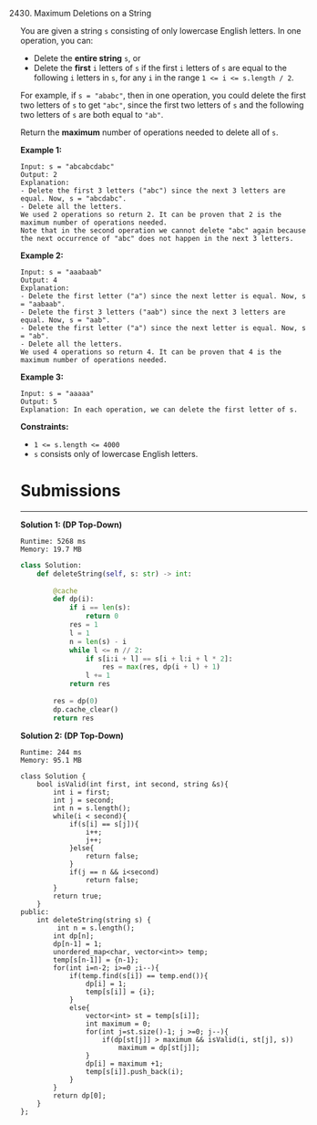 2430. Maximum Deletions on a String

You are given a string `s` consisting of only lowercase English letters. In one operation, you can:

* Delete the **entire string** `s`, or
* Delete the **first** `i` letters of `s` if the first `i` letters of `s` are equal to the following `i` letters in `s`, for any `i` in the range `1 <= i <= s.length / 2`.

For example, if `s = "ababc"`, then in one operation, you could delete the first two letters of `s` to get `"abc"`, since the first two letters of `s` and the following two letters of `s` are both equal to `"ab"`.

Return the **maximum** number of operations needed to delete all of `s`.

 

**Example 1:**
```
Input: s = "abcabcdabc"
Output: 2
Explanation:
- Delete the first 3 letters ("abc") since the next 3 letters are equal. Now, s = "abcdabc".
- Delete all the letters.
We used 2 operations so return 2. It can be proven that 2 is the maximum number of operations needed.
Note that in the second operation we cannot delete "abc" again because the next occurrence of "abc" does not happen in the next 3 letters.
```

**Example 2:**
```
Input: s = "aaabaab"
Output: 4
Explanation:
- Delete the first letter ("a") since the next letter is equal. Now, s = "aabaab".
- Delete the first 3 letters ("aab") since the next 3 letters are equal. Now, s = "aab".
- Delete the first letter ("a") since the next letter is equal. Now, s = "ab".
- Delete all the letters.
We used 4 operations so return 4. It can be proven that 4 is the maximum number of operations needed.
```

**Example 3:**
```
Input: s = "aaaaa"
Output: 5
Explanation: In each operation, we can delete the first letter of s.
```

**Constraints:**

* `1 <= s.length <= 4000`
* `s` consists only of lowercase English letters.

# Submissions
---
**Solution 1: (DP Top-Down)**
```
Runtime: 5268 ms
Memory: 19.7 MB
```
```python
class Solution:
    def deleteString(self, s: str) -> int:
        
        @cache
        def dp(i):
            if i == len(s):
                return 0
            res = 1
            l = 1
            n = len(s) - i
            while l <= n // 2:
                if s[i:i + l] == s[i + l:i + l * 2]:
                    res = max(res, dp(i + l) + 1)
                l += 1
            return res
        
        res = dp(0)
        dp.cache_clear()
        return res
```

**Solution 2: (DP Top-Down)**
```
Runtime: 244 ms
Memory: 95.1 MB
```
```
class Solution {
    bool isValid(int first, int second, string &s){
        int i = first;
        int j = second;
        int n = s.length();
        while(i < second){
            if(s[i] == s[j]){
                i++;
                j++;
            }else{
                return false;
            }
            if(j == n && i<second)
                return false;
        }
        return true;
    }
public:
    int deleteString(string s) {
         int n = s.length();
        int dp[n];
        dp[n-1] = 1;
        unordered_map<char, vector<int>> temp;
        temp[s[n-1]] = {n-1};
        for(int i=n-2; i>=0 ;i--){
            if(temp.find(s[i]) == temp.end()){
                dp[i] = 1;
                temp[s[i]] = {i};
            }
            else{
                vector<int> st = temp[s[i]];
                int maximum = 0;
                for(int j=st.size()-1; j >=0; j--){
                    if(dp[st[j]] > maximum && isValid(i, st[j], s))
                        maximum = dp[st[j]];
                }
                dp[i] = maximum +1;
                temp[s[i]].push_back(i);
            }
        }
        return dp[0];
    }
};
```
